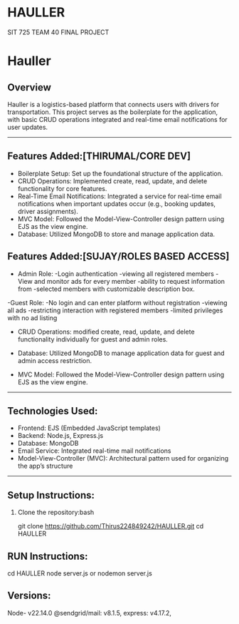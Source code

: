 # HAULLER
SIT 725 TEAM 40 FINAL PROJECT
# Hauller

## Overview

Hauller is a logistics-based platform that connects users with drivers for transportation. This project serves as the boilerplate for the application, with basic CRUD operations integrated and real-time email notifications for user updates.

---

## Features Added:[THIRUMAL/CORE DEV]

- Boilerplate Setup: Set up the foundational structure of the application.
- CRUD Operations: Implemented create, read, update, and delete functionality for core features.
- Real-Time Email Notifications: Integrated a service for real-time email notifications when important updates occur (e.g., booking updates, driver assignments).
- MVC Model: Followed the Model-View-Controller design pattern using EJS as the view engine.
- Database: Utilized MongoDB to store and manage application data.

## Features Added:[SUJAY/ROLES BASED ACCESS]

- Admin Role: 
            -Login authentication
            -viewing all registered members
            -View and monitor ads for every member
            -ability to request information from -selected members with customizable  description box.

-Guest Role: 
            -No login and can enter platform without registration
            -viewing all ads
            -restricting interaction with registered members
            -limited privileges with no ad listing

- CRUD Operations: modified create, read, update, and delete functionality individually for guest and admin roles.

- Database: Utilized MongoDB to manage application data for guest and admin access restriction.

- MVC Model: Followed the Model-View-Controller design pattern using EJS as the view engine.

---

## Technologies Used:

- Frontend: EJS (Embedded JavaScript templates)
- Backend: Node.js, Express.js
- Database: MongoDB
- Email Service: Integrated real-time mail notifications
- Model-View-Controller (MVC): Architectural pattern used for organizing the app’s structure

---

## Setup Instructions:

1. Clone the repository:bash
   
   git clone https://github.com/Thirus224849242/HAULLER.git
   cd HAULLER
   
## RUN Instructions:
   cd HAULLER
   node server.js or nodemon server.js

## Versions:
   Node- v22.14.0
   @sendgrid/mail: v8.1.5,
   express: v4.17.2,
